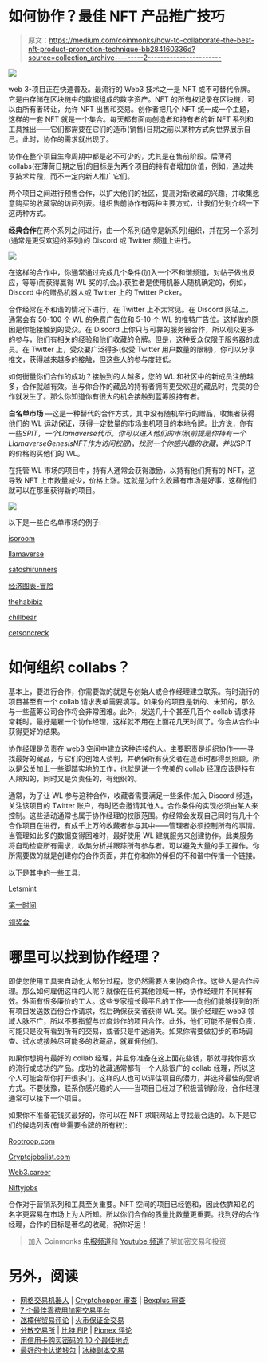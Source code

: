 # 如何协作？最佳 NFT 产品推广技巧

> 原文：<https://medium.com/coinmonks/how-to-collaborate-the-best-nft-product-promotion-technique-bb284160336d?source=collection_archive---------2----------------------->

![](img/576fb8e365dc81bbf31b92e344ab3689.png)

web 3-项目正在快速普及。最流行的 Web3 技术之一是 NFT 或不可替代令牌。它是由存储在区块链中的数据组成的数字资产。NFT 的所有权记录在区块链，可以由所有者转让，允许 NFT 出售和交易。创作者把几个 NFT 统一成一个主题，这样的一套 NFT 就是一个集合。每天都有面向创造者和持有者的新 NFT 系列和工具推出——它们都需要在它们的造币(销售)日期之前以某种方式向世界展示自己。此时，协作的需求就出现了。

协作在整个项目生命周期中都是必不可少的，尤其是在售前阶段。后薄荷 collabs(在薄荷日期之后)的目标是为两个项目的持有者增加价值，例如，通过共享技术片段，而不一定向新人推广它们。

两个项目之间进行预售合作，以扩大他们的社区，提高对新收藏的兴趣，并收集愿意购买的收藏家的访问列表。组织售前协作有两种主要方式，让我们分别介绍一下这两种方式。

**经典合作**在两个系列之间进行，由一个系列(通常是新系列)组织，并在另一个系列(通常是更受欢迎的系列)的 Discord 或 Twitter 频道上进行。

![](img/894ed2661961af91b40cafbf66a2e8ba.png)

在这样的合作中，你通常通过完成几个条件(加入一个不和谐频道，对帖子做出反应，等等)而获得赢得 WL 奖的机会。).获胜者是使用机器人随机确定的，例如，Discord 中的赠品机器人或 Twitter 上的 Twitter Picker。

合作经常在不和谐的情况下进行，在 Twitter 上不太常见。在 Discord 网站上，通常会有 50-100 个 WL 的免费广告位和 5-10 个 WL 的推特广告位。这样做的原因是你能接触到的受众。在 Discord 上你只与可靠的服务器合作，所以观众更多的参与，他们有相关的经验和他们收藏的令牌。但是，这种受众仅限于服务器的成员。在 Twitter 上，受众要广泛得多(仅受 Twitter 用户数量的限制)，你可以分享推文，获得越来越多的接触，但这些人的参与度较低。

如何衡量你们合作的成功？接触到的人越多，您的 WL 和社区中的新成员注册越多，合作就越有效。当与你合作的藏品的持有者拥有更受欢迎的藏品时，完美的合作就发生了。那么你知道你有很大的机会接触到蓝筹股持有者。

**白名单市场** —这是一种替代的合作方式，其中没有随机举行的赠品，收集者获得他们的 WL 运动保证，获得一定数量的市场主机项目的本地令牌。比方说，你有一些$SPIT，一个 Llamaverse 代币。你可以进入他们的市场(前提是你持有一个 Llamaverse Genesis NFT 作为访问权限)，找到一个你感兴趣的收藏，并以$SPIT 的价格购买他们的 WL。

在托管 WL 市场的项目中，持有人通常会获得激励，以持有他们拥有的 NFT，这导致 NFT 上市数量减少，价格上涨。这就是为什么收藏有市场是好事，这样他们就可以在那里获得新的项目。

![](img/3eeea2c4b11b61d391d563157e06139d.png)

以下是一些白名单市场的例子:

[isoroom](https://isoroom.io/)

[llamaverse](https://www.llamaverse.io/rewards)

[satoshirunners](https://ecosystem.satoshirunners.io/satoshi-marketplace)

[经济图表-冒险](https://reconrams-adventure.io/)

[thehabibiz](https://www.thehabibiz.net/)

[chillbear](https://marketplace.chillbear.club/)

[cetsoncreck](https://bleckmarket.cetsoncreck.com/)

# 如何组织 collabs？

基本上，要进行合作，你需要做的就是与创始人或合作经理建立联系。有时流行的项目甚至有一个 collab 请求表单需要填写。如果你的项目是新的、未知的，那么与一些蓝筹公司合作将会非常困难。此外，发送几十个甚至几百个 collab 请求非常耗时。最好是雇一个协作经理，这样就不用在上面花几天时间了。你会从合作中获得更好的结果。

协作经理是负责在 web3 空间中建立这种连接的人。主要职责是组织协作——寻找最好的藏品，与它们的创始人谈判，并确保所有获奖者在造币时都得到照顾。所以是公关加上一些脚踏实地的工作，也就是说一个完美的 collab 经理应该是持有人熟知的，同时又是负责任的，有组织的。

通常，为了让 WL 参与这种合作，收藏者需要满足一些条件:加入 Discord 频道，关注该项目的 Twitter 账户，有时还会邀请其他人。合作条件的实现必须由某人来控制。这些活动通常也属于协作经理的权限范围。你经常会发现自己同时有几十个合作项目在进行，有成千上万的收藏者参与其中——管理者必须控制所有的事情。当管理如此多的数据变得困难时，最好使用 WL 建筑服务来创建协作。此类服务将自动检查所有需求，收集分析并跟踪所有参与者。可以避免大量的手工操作。你所需要做的就是创建你的合作页面，并在你和你的伴侣的不和谐中传播一个链接。

以下是其中的一些工具:

[Letsmint](https://letsmint.io/)

[第一时间](https://www.premint.xyz/)

[领奖台](https://www.podiumnft.com/)

# 哪里可以找到协作经理？

即使您使用工具来自动化大部分过程，您仍然需要人来协商合作。这些人是合作经理。那么如何雇佣这样的人呢？就像在任何其他领域一样，协作经理并不同样有效。外面有很多廉价的工人。这些专家擅长最平凡的工作——向他们能够找到的所有项目发送数百份合作请求，然后确保获奖者获得 WL 奖。廉价经理在 web3 领域人脉不广，所以不要指望与过度炒作的项目合作。此外，他们可能不是很负责，可能只是没有看到所有的交易，或者只是中途消失。如果你需要做初步的市场调查、试水或接触尽可能多的收藏品，就雇佣他们。

如果你想拥有最好的 collab 经理，并且你准备在这上面花些钱，那就寻找你喜欢的流行或成功的产品。成功的收藏通常都有一个人脉很广的 collab 经理，所以这个人可能会帮你打开很多门。这样的人也可以评估项目的潜力，并选择最佳的营销方式。不要犹豫，联系你感兴趣的人——当项目已经过了积极营销阶段，合作经理通常可以接下一个项目。

如果你不准备花钱买最好的，你可以在 NFT 求职网站上寻找最合适的。以下是它们的候选列表(有些需要令牌的所有权):

[Rootroop.com](https://jobs.rootroop.com/)

[Cryptojobslist.com](https://cryptojobslist.com/nft)

[Web3.career](https://web3.career/nft-jobs)

[Niftyjobs](https://www.niftyjobs.com/)

合作对于营销系列和工具至关重要。NFT 空间的项目已经饱和，因此依靠知名的名字更容易在市场上为人所知。所以你们合作的质量比数量更重要。找到好的合作经理，合作的目标是著名的收藏，祝你好运！

> 加入 Coinmonks [电报频道](https://t.me/coincodecap)和 [Youtube 频道](https://www.youtube.com/c/coinmonks/videos)了解加密交易和投资

# 另外，阅读

*   [网格交易机器人](https://coincodecap.com/grid-trading) | [Cryptohopper 审查](/coinmonks/cryptohopper-review-a388ff5bae88) | [Bexplus 审查](https://coincodecap.com/bexplus-review)
*   [7 个最佳零费用加密交易平台](https://coincodecap.com/zero-fee-crypto-exchanges)
*   [氹欞侊贸易评论](https://coincodecap.com/anny-trade-review) | [火币保证金交易](/coinmonks/huobi-margin-trading-b3b06cdc1519)
*   [分散交易所](https://coincodecap.com/what-are-decentralized-exchanges) | [比特 FIP](https://coincodecap.com/bitbns-fip) | [Pionex 评论](https://coincodecap.com/pionex-review-exchange-with-crypto-trading-bot)
*   [用信用卡购买密码的 10 个最佳地点](https://coincodecap.com/buy-crypto-with-credit-card)
*   [最好的卡达诺钱包](https://coincodecap.com/best-cardano-wallets) | [冰棒副本交易](https://coincodecap.com/bingbon-copy-trading)